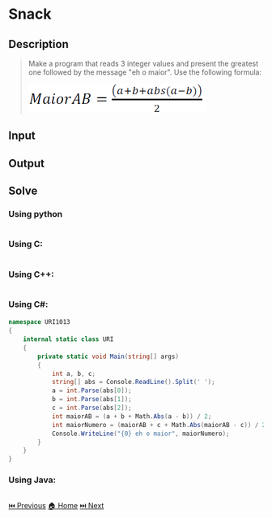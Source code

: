 # Snack

## Description

> Make a program that reads 3 integer values and present the greatest one followed by the message "eh o maior". Use the following formula:
>
> ![Image](/URI_1013/UOJ_1013.png)

## Input

> 

## Output

> 

## Solve

### Using python

```python

```

### Using C:

```c

```

### Using C++:

```c++

```

### Using C#:

```c#
namespace URI1013
{
    internal static class URI
    {
        private static void Main(string[] args)
        {
            int a, b, c;
            string[] abs = Console.ReadLine().Split(' ');
            a = int.Parse(abs[0]);
            b = int.Parse(abs[1]);
            c = int.Parse(abs[2]);
            int maiorAB = (a + b + Math.Abs(a - b)) / 2;
            int maiorNumero = (maiorAB + c + Math.Abs(maiorAB - c)) / 2;
            Console.WriteLine("{0} eh o maior", maiorNumero);
        }
    }
}
```

### Using Java:

```java

```

[⏮️ Previous](/URI_1037/URI_1037.md)
[🏠 Home](/README.md)
[⏭️ Next](/URI_1040/URI_1040.md)
